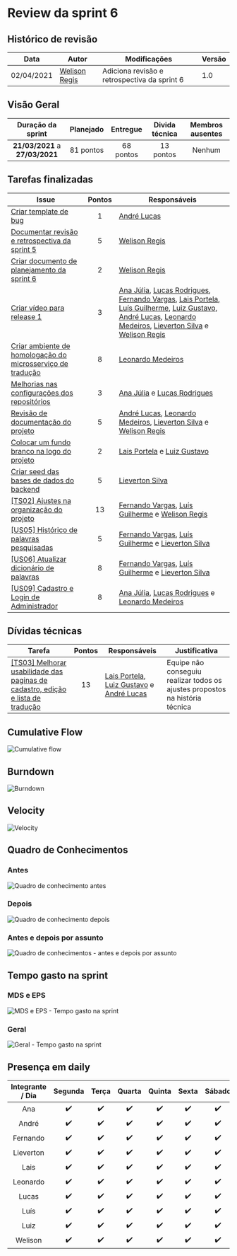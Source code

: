# Review da sprint 6

## Histórico de revisão

| Data       | Autor                                        | Modificações                                 | Versão |
| ---------- | -------------------------------------------- | -------------------------------------------- | ------ |
| 02/04/2021 | [Welison Regis](https://github.com/WelisonR) | Adiciona revisão e retrospectiva da sprint 6 | 1.0    |

## Visão Geral

|        Duração da sprint        | Planejado | Entregue  | Divida técnica | Membros ausentes |
| :-----------------------------: | :-------: | :-------: | :------------: | :--------------: |
| **21/03/2021** a **27/03/2021** | 81 pontos | 68 pontos |   13 pontos    |      Nenhum      |

## Tarefas finalizadas

| Issue                                                                                                                               | Pontos | Responsáveis                                                                                                                                                                                                                                                                                                                                                                                                                                                                                   |
| ----------------------------------------------------------------------------------------------------------------------------------- | :----: | ---------------------------------------------------------------------------------------------------------------------------------------------------------------------------------------------------------------------------------------------------------------------------------------------------------------------------------------------------------------------------------------------------------------------------------------------------------------------------------------------- |
| [Criar template de bug](https://github.com//fga-eps-mds/2020.2-Projeto-Kokama-Wiki/issues/115)                                      |   1    | [André Lucas](https://github.com/andrelucax)                                                                                                                                                                                                                                                                                                                                                                                                                                                   |
| [Documentar revisão e retrospectiva da sprint 5](https://github.com//fga-eps-mds/2020.2-Projeto-Kokama-Wiki/issues/112)             |   5    | [Welison Regis](https://github.com/WelisonR)                                                                                                                                                                                                                                                                                                                                                                                                                                                   |
| [Criar documento de planejamento da sprint 6](https://github.com//fga-eps-mds/2020.2-Projeto-Kokama-Wiki/issues/111)                |   2    | [Welison Regis](https://github.com/WelisonR)                                                                                                                                                                                                                                                                                                                                                                                                                                                   |
| [Criar vídeo para release 1](https://github.com//fga-eps-mds/2020.2-Projeto-Kokama-Wiki/issues/110)                                 |   3    | [Ana Júlia](https://github.com/aluzianobriceno), [Lucas Rodrigues](https://github.com/nickby2), [Fernando Vargas](https://github.com/SFernandoS), [Lais Portela](https://github.com/laispa), [Luís Guilherme](https://github.com/luisgaboardi), [Luiz Gustavo](https://github.com/LightZX), [André Lucas](https://github.com/andrelucax), [Leonardo Medeiros](https://github.com/leomedeiros1), [Lieverton Silva](https://github.com/lievertom) e [Welison Regis](https://github.com/WelisonR) |
| [Criar ambiente de homologação do microsserviço de tradução](https://github.com//fga-eps-mds/2020.2-Projeto-Kokama-Wiki/issues/109) |   8    | [Leonardo Medeiros](https://github.com/leomedeiros1)                                                                                                                                                                                                                                                                                                                                                                                                                                           |
| [Melhorias nas configurações dos repositórios](https://github.com//fga-eps-mds/2020.2-Projeto-Kokama-Wiki/issues/108)               |   3    | [Ana Júlia](https://github.com/aluzianobriceno) e [Lucas Rodrigues](https://github.com/nickby2)                                                                                                                                                                                                                                                                                                                                                                                                |
| [Revisão de documentação do projeto](https://github.com//fga-eps-mds/2020.2-Projeto-Kokama-Wiki/issues/107)                         |   5    | [André Lucas](https://www.github.com/andrelucax), [Leonardo Medeiros](https://www.github.com/leomedeiros1), [Lieverton Silva](https://www.github.com/lievertom) e [Welison Regis](https://github.com/WelisonR)                                                                                                                                                                                                                                                                                 |
| [Colocar um fundo branco na logo do projeto](https://github.com//fga-eps-mds/2020.2-Projeto-Kokama-Wiki/issues/101)                 |   2    | [Lais Portela](https://github.com/laispa) e [Luiz Gustavo](https://github.com/LightZX)                                                                                                                                                                                                                                                                                                                                                                                                         |
| [Criar seed das bases de dados do backend](https://github.com//fga-eps-mds/2020.2-Projeto-Kokama-Wiki/issues/76)                    |   5    | [Lieverton Silva](https://github.com/lievertom)                                                                                                                                                                                                                                                                                                                                                                                                                                                |
| [[TS02] Ajustes na organização do projeto](https://github.com//fga-eps-mds/2020.2-Projeto-Kokama-Wiki/issues/102)                   |   13   | [Fernando Vargas](https://github.com/SFernandoS), [Luís Guilherme](https://github.com/luisgaboardi) e [Welison Regis](https://github.com/WelisonR)                                                                                                                                                                                                                                                                                                                                             |
| [[US05] Histórico de palavras pesquisadas](https://github.com//fga-eps-mds/2020.2-Projeto-Kokama-Wiki/issues/95)                    |   5    | [Fernando Vargas](https://github.com/SFernandoS), [Luís Guilherme](https://github.com/luisgaboardi) e [Lieverton Silva](https://github.com/lievertom)                                                                                                                                                                                                                                                                                                                                          |
| [[US06] Atualizar dicionário de palavras](https://github.com//fga-eps-mds/2020.2-Projeto-Kokama-Wiki/issues/94)                     |   8    | [Fernando Vargas](https://github.com/SFernandoS), [Luís Guilherme](https://github.com/luisgaboardi) e [Lieverton Silva](https://github.com/lievertom)                                                                                                                                                                                                                                                                                                                                          |
| [[US09] Cadastro e Login de Administrador](https://github.com//fga-eps-mds/2020.2-Projeto-Kokama-Wiki/issues/103)                   |   8    | [Ana Júlia](https://github.com/aluzianobriceno), [Lucas Rodrigues](https://github.com/nickby2) e [Leonardo Medeiros](https://github.com/leomedeiros1)                                                                                                                                                                                                                                                                                                                                          |

## Dívidas técnicas

| Tarefa                                                                                                                                                   | Pontos | Responsáveis                                                                                                                         | Justificativa                                                                |
| -------------------------------------------------------------------------------------------------------------------------------------------------------- | :----: | ------------------------------------------------------------------------------------------------------------------------------------ | ---------------------------------------------------------------------------- |
| [[TS03] Melhorar usabilidade das paginas de cadastro, edição e lista de tradução](https://github.com//fga-eps-mds/2020.2-Projeto-Kokama-Wiki/issues/104) |   13   | [Lais Portela](https://github.com/laispa), [Luiz Gustavo](https://github.com/LightZX) e [André Lucas](https://github.com/andrelucax) | Equipe não conseguiu realizar todos os ajustes propostos na história técnica |

## Cumulative Flow

![Cumulative flow](../../assets/img/sprints/sprint-6/cumulative-flow.png)

## Burndown

![Burndown](../../assets/img/sprints/sprint-6/burndown.png)

## Velocity

![Velocity](../../assets/img/sprints/sprint-6/velocity.png)

## Quadro de Conhecimentos

### Antes

![Quadro de conhecimento antes](../../assets/img/sprints/sprint-6/knowledge-board-before.png)

### Depois

![Quadro de conhecimento depois](../../assets/img/sprints/sprint-6/knowledge-board-after.png)

### Antes e depois por assunto

![Quadro de conhecimentos - antes e depois por assunto](../../assets/img/sprints/sprint-6/knowledge-board-topics-compare.png)

## Tempo gasto na sprint

### MDS e EPS

![MDS e EPS - Tempo gasto na sprint](../../assets/img/sprints/sprint-6/time-eps-mds.png)

### Geral

![Geral - Tempo gasto na sprint](../../assets/img/sprints/sprint-6/time-team.png)

## Presença em daily

| Integrante / Dia |      Segunda       |       Terça        |       Quarta       |       Quinta       |       Sexta        |       Sábado       |
| :--------------: | :----------------: | :----------------: | :----------------: | :----------------: | :----------------: | :----------------: |
|       Ana        | :heavy_check_mark: | :heavy_check_mark: | :heavy_check_mark: | :heavy_check_mark: | :heavy_check_mark: | :heavy_check_mark: |
|      André       | :heavy_check_mark: | :heavy_check_mark: | :heavy_check_mark: | :heavy_check_mark: | :heavy_check_mark: | :heavy_check_mark: |
|     Fernando     | :heavy_check_mark: | :heavy_check_mark: | :heavy_check_mark: | :heavy_check_mark: | :heavy_check_mark: | :heavy_check_mark: |
|    Lieverton     | :heavy_check_mark: | :heavy_check_mark: | :heavy_check_mark: | :heavy_check_mark: | :heavy_check_mark: | :heavy_check_mark: |
|       Lais       | :heavy_check_mark: | :heavy_check_mark: | :heavy_check_mark: | :heavy_check_mark: | :heavy_check_mark: | :heavy_check_mark: |
|     Leonardo     | :heavy_check_mark: | :heavy_check_mark: | :heavy_check_mark: | :heavy_check_mark: | :heavy_check_mark: | :heavy_check_mark: |
|      Lucas       | :heavy_check_mark: | :heavy_check_mark: | :heavy_check_mark: | :heavy_check_mark: | :heavy_check_mark: | :heavy_check_mark: |
|       Luís       | :heavy_check_mark: | :heavy_check_mark: | :heavy_check_mark: | :heavy_check_mark: | :heavy_check_mark: | :heavy_check_mark: |
|       Luiz       | :heavy_check_mark: | :heavy_check_mark: | :heavy_check_mark: | :heavy_check_mark: | :heavy_check_mark: | :heavy_check_mark: |
|     Welison      | :heavy_check_mark: | :heavy_check_mark: | :heavy_check_mark: | :heavy_check_mark: | :heavy_check_mark: | :heavy_check_mark: |
